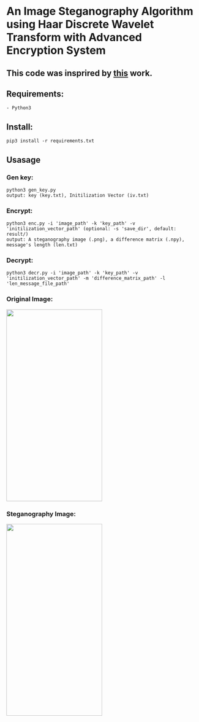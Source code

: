 # An Image Steganography Algorithm using Haar Discrete Wavelet Transform with Advanced Encryption System
## This code was insprired by [this](https://www.researchgate.net/publication/308881224_An_Image_Steganography_Algorithm_using_Haar_Discrete_Wavelet_Transform_with_Advanced_Encryption_System) work.
## Requirements:
    - Python3
## Install:
    pip3 install -r requirements.txt
## Usasage
 ### Gen key: 
    python3 gen_key.py
    output: key (key.txt), Initilization Vector (iv.txt)
 ### Encrypt: 
    python3 enc.py -i 'image_path' -k 'key_path' -v 'initilization_vector_path' (optional: -s 'save_dir', default: result/)
    output: A steganography image (.png), a difference matrix (.npy), message's length (len.txt)
 ### Decrypt: 
    python3 decr.py -i 'image_path' -k 'key_path' -v 'initilization_vector_path' -m 'difference_matrix_path' -l 'len_message_file_path'
 ### Original Image:
 <img src='https://user-images.githubusercontent.com/45412532/80194093-1798a800-8644-11ea-81f8-f99a0ce32c19.png'  width="250" height="500">
 
 ### Steganography Image: 
 <img src='https://user-images.githubusercontent.com/45412532/80194594-cdfc8d00-8644-11ea-9d8d-0587f660819d.png' width="250" height="500">

 
 

    
